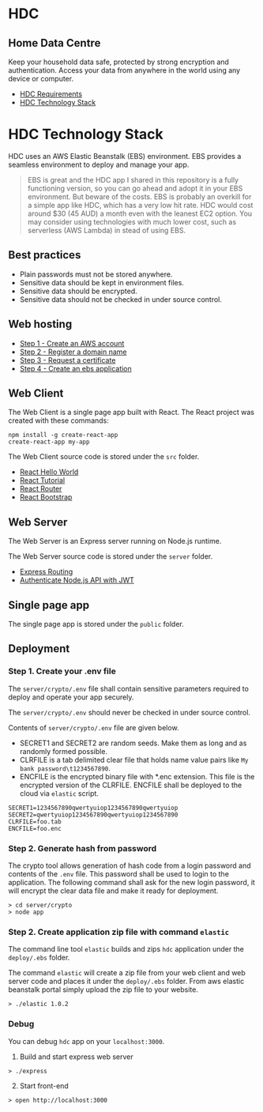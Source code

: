 # HDC
## Home Data Centre
Keep your household data safe, protected by strong encryption and authentication. Access your data from anywhere in the world using any device or computer.

- [HDC Requirements](http://68-kb.blogspot.com.au/2017/04/home-data-centre-hdc.html)
- [HDC Technology Stack](http://68-kb.blogspot.com.au/2017/04/hdc-technology-stack.html)

# HDC Technology Stack 

HDC uses an AWS Elastic Beanstalk (EBS) environment. EBS provides a seamless environment to deploy and manage your app. 

> EBS is great and the HDC app I shared in this repository is a fully functioning version, so you can go ahead and adopt it in your EBS environment. But beware of the costs. EBS is probably an overkill for a simple app like HDC, which has a very low hit rate. HDC would cost around $30 (45 AUD) a month even with the leanest EC2 option. You may consider using technologies with much lower cost, such as serverless (AWS Lambda) in stead of using EBS.

## Best practices

- Plain passwords must not be stored anywhere.
- Sensitive data should be kept in environment files.
- Sensitive data should be encrypted.
- Sensitive data should not be checked in under source control.

## Web hosting

- [Step 1 - Create an AWS account](http://68-kb.blogspot.com.au/2017/04/hdc-create-aws-account.html)
- [Step 2 - Register a domain name](http://68-kb.blogspot.com.au/2017/04/hdc-amazon-route-53.html)
- [Step 3 - Request a certificate](http://68-kb.blogspot.com.au/2017/04/hdc-aws-certficate-manager.html)
- [Step 4 - Create an ebs application](http://68-kb.blogspot.com.au/2017/04/step-4-create-application.html)

## Web Client
The Web Client is a single page app built with React. The React project was created with these commands:

```
npm install -g create-react-app
create-react-app my-app
```

The Web Client source code is stored under the `src` folder.

- [React Hello World](https://facebook.github.io/react/docs/hello-world.html)
- [React Tutorial](https://facebook.github.io/react/tutorial/tutorial.html)
- [React Router](https://reacttraining.com/react-router/web/guides/quick-start)
- [React Bootstrap](https://react-bootstrap.github.io/)

## Web Server
The Web Server is an Express server running on Node.js runtime. 

The Web Server source code is stored under the `server` folder.

- [Express Routing](https://expressjs.com/en/guide/routing.html)
- [Authenticate Node.js API with JWT](https://scotch.io/tutorials/authenticate-a-node-js-api-with-json-web-tokens)

## Single page app
The single page app is stored under the `public` folder.

## Deployment

### Step 1. Create your .env file

The `server/crypto/.env` file shall contain sensitive parameters required to deploy and operate your app securely.

The `server/crypto/.env` should never be checked in under source control.

Contents of `server/crypto/.env` file are given below.

*  SECRET1 and SECRET2 are random seeds. Make them as long and as randomly formed possible.
*  CLRFILE is a tab delimited clear file that holds name value pairs like `My bank password\t1234567890`.
* ENCFILE is the encrypted binary file with *.enc extension. This file is the encrypted version of the CLRFILE. ENCFILE shall be deployed to the cloud via `elastic` script.

```
SECRET1=1234567890qwertyuiop1234567890qwertyuiop
SECRET2=qwertyuiop1234567890qwertyuiop1234567890
CLRFILE=foo.tab
ENCFILE=foo.enc
```

### Step 2. Generate hash from password

The crypto tool allows generation of hash code from a login password and contents of the `.env` file. This password shall be used to login to the application. The following command shall ask for the new login password, it will encrypt the clear data file and make it ready for deployment. 

```
> cd server/crypto
> node app
```

### Step 2. Create application zip file with command `elastic`

The command line tool `elastic` builds and zips `hdc` application under the `deploy/.ebs` folder.

The command `elastic` will create a zip file from your web client and web server code and places it under the `deploy/.ebs` folder. From aws elastic beanstalk portal simply upload the zip file to your website.

```
> ./elastic 1.0.2
```

### Debug

You can debug `hdc` app on your `localhost:3000`. 
1. Build and start express web server
```
> ./express
```
2. Start front-end
```
> open http://localhost:3000
```
